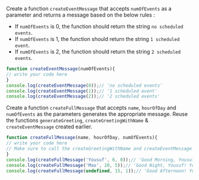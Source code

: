 Create a function `createEventMessage` that accepts `numOfEvents` as a parameter and returns a message based on the below rules :
 - If `numOfEvents` is 0, the function should return the string `no scheduled events`.
 - If `numOfEvents` is 1, the function should return the string `1 scheduled event`.
 - If `numOfEvents` is 2, the function should return the string `2 scheduled events`.

```js
function createEventMessage(numOfEvents){
// write your code here
}
console.log(createEventMessage(0));// 'no scheduled events'
console.log(createEventMessage(1));// '1 scheduled event'
console.log(createEventMessage(2));// '2 scheduled events'
```
Create a function `createFullMessage` that accepts `name`, `hourOfDay` and `numOfEvents` as the parameters generates the appropriate message.
Reuse the functions `generateGreeting`, `createGreetingWithName` & `createEventMessage` created earlier.

```js
function createFullMessage(name, hourOfDay, numOfEvents){
// write your code here
// Make sure to call the createGreetingWithName and createEventMessage function here
}
console.log(createFullMessage('Yousuf', 6, 0));// 'Good Morning, Yousuf! You have no scheduled events today.'
console.log(createFullMessage('Max', 20, 5));// 'Good Night, Yousuf! You have 5 scheduled events today.'
console.log(createFullMessage(undefined, 15, 1));// 'Good Afternoon! You have 1 scheduled event today.'
```
